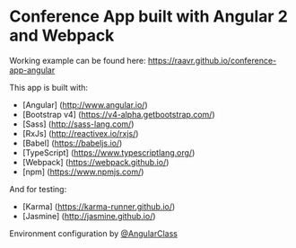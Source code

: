 # Conference App built with Angular 2 and Webpack

Working example can be found here: https://raavr.github.io/conference-app-angular

This app is built with:
* [Angular] (http://www.angular.io/)
* [Bootstrap v4] (https://v4-alpha.getbootstrap.com/)
* [Sass] (http://sass-lang.com/)
* [RxJs] (http://reactivex.io/rxjs/)
* [Babel] (https://babeljs.io/)
* [TypeScript] (https://www.typescriptlang.org/)
* [Webpack] (https://webpack.github.io/)
* [npm] (https://www.npmjs.com/)

And for testing:
* [Karma] (https://karma-runner.github.io/)
* [Jasmine] (http://jasmine.github.io/)

Environment configuration by [@AngularClass](https://github.com/AngularClass/angular2-webpack-starter)